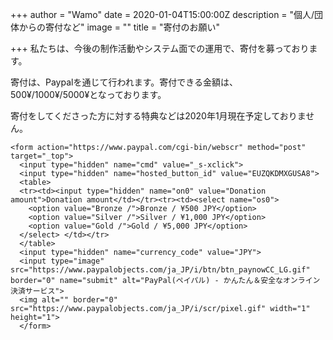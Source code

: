 +++
author = "Wamo"
date = 2020-01-04T15:00:00Z
description = "個人/団体からの寄付など"
image = ""
title = "寄付のお願い"

+++
私たちは、今後の制作活動やシステム面での運用で、寄付を募っております。

寄付は、Paypalを通じて行われます。寄付できる金額は、500¥/1000¥/5000¥となっております。

 寄付をしてくださった方に対する特典などは2020年1月現在予定しておりません。

    <form action="https://www.paypal.com/cgi-bin/webscr" method="post" target="_top">
      <input type="hidden" name="cmd" value="_s-xclick">
      <input type="hidden" name="hosted_button_id" value="EUZQKDMXGUSA8">
      <table>
      <tr><td><input type="hidden" name="on0" value="Donation amount">Donation amount</td></tr><tr><td><select name="os0">
        <option value="Bronze /">Bronze / ¥500 JPY</option>
        <option value="Silver /">Silver / ¥1,000 JPY</option>
        <option value="Gold /">Gold / ¥5,000 JPY</option>
      </select> </td></tr>
      </table>
      <input type="hidden" name="currency_code" value="JPY">
      <input type="image" src="https://www.paypalobjects.com/ja_JP/i/btn/btn_paynowCC_LG.gif" border="0" name="submit" alt="PayPal(ペイパル) - かんたん＆安全なオンライン決済サービス">
      <img alt="" border="0" src="https://www.paypalobjects.com/ja_JP/i/scr/pixel.gif" width="1" height="1">
      </form>